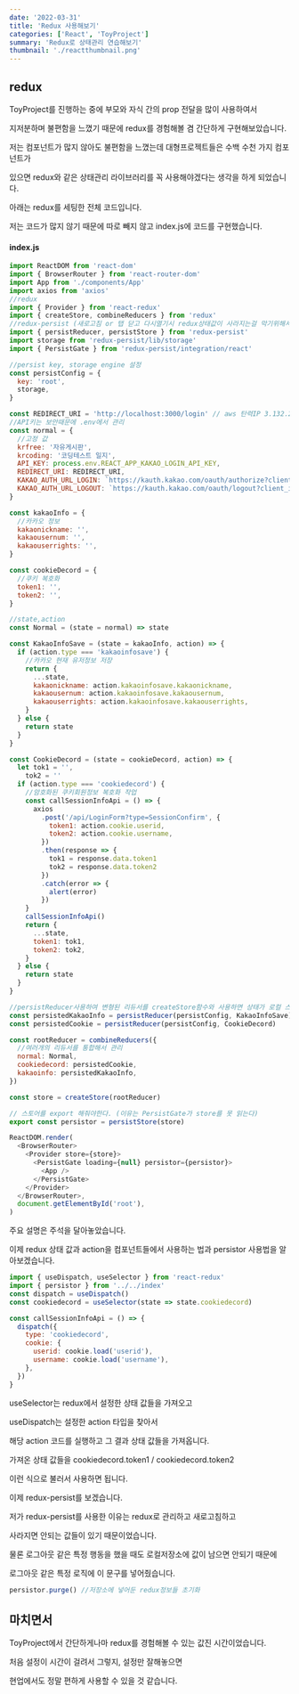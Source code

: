 ```yaml
---
date: '2022-03-31'
title: 'Redux 사용해보기'
categories: ['React', 'ToyProject']
summary: 'Redux로 상태관리 연습해보기'
thumbnail: './reactthumbnail.png'
---
```


## redux

ToyProject를 진행하는 중에 부모와 자식 간의 prop 전달을 많이 사용하여서

지저분하며 불편함을 느꼈기 때문에 redux를 경험해볼 겸 간단하게 구현해보았습니다.

저는 컴포넌트가 많지 않아도 불편함을 느꼈는데 대형프로젝트들은 수백 수천 가지 컴포넌트가

있으면 redux와 같은 상태관리 라이브러리를 꼭 사용해야겠다는 생각을 하게 되었습니다.

아래는 redux를 세팅한 전체 코드입니다.

저는 코드가 많지 않기 때문에 따로 빼지 않고 index.js에 코드를 구현했습니다.

#### index.js

```javascript
import ReactDOM from 'react-dom'
import { BrowserRouter } from 'react-router-dom'
import App from './components/App'
import axios from 'axios'
//redux
import { Provider } from 'react-redux'
import { createStore, combineReducers } from 'redux'
//redux-persist (새로고침 or 탭 닫고 다시열기시 redux상태값이 사라지는걸 막기위해서)
import { persistReducer, persistStore } from 'redux-persist'
import storage from 'redux-persist/lib/storage'
import { PersistGate } from 'redux-persist/integration/react'

//persist key, storage engine 설정
const persistConfig = {
  key: 'root',
  storage,
}

const REDIRECT_URI = 'http://localhost:3000/login' // aws 탄력IP 3.132.247.253로
//API키는 보안때문에 .env에서 관리
const normal = {
  //고정 값
  krfree: '자유게시판',
  krcoding: '코딩테스트 일지',
  API_KEY: process.env.REACT_APP_KAKAO_LOGIN_API_KEY,
  REDIRECT_URI: REDIRECT_URI,
  KAKAO_AUTH_URL_LOGIN: `https://kauth.kakao.com/oauth/authorize?client_id=${process.env.REACT_APP_KAKAO_LOGIN_API_KEY}&redirect_uri=${REDIRECT_URI}&response_type=code`, //카카오 로그인
  KAKAO_AUTH_URL_LOGOUT: `https://kauth.kakao.com/oauth/logout?client_id=${process.env.REACT_APP_KAKAO_LOGIN_API_KEY}&logout_redirect_uri=${REDIRECT_URI}`, //카카오 로그아웃
}

const kakaoInfo = {
  //카카오 정보
  kakaonickname: '',
  kakaousernum: '',
  kakaouserrights: '',
}

const cookieDecord = {
  //쿠키 복호화
  token1: '',
  token2: '',
}

//state,action
const Normal = (state = normal) => state

const KakaoInfoSave = (state = kakaoInfo, action) => {
  if (action.type === 'kakaoinfosave') {
    //카카오 현재 유저정보 저장
    return {
      ...state,
      kakaonickname: action.kakaoinfosave.kakaonickname,
      kakaousernum: action.kakaoinfosave.kakaousernum,
      kakaouserrights: action.kakaoinfosave.kakaouserrights,
    }
  } else {
    return state
  }
}

const CookieDecord = (state = cookieDecord, action) => {
  let tok1 = '',
    tok2 = ''
  if (action.type === 'cookiedecord') {
    //암호화된 쿠키회원정보 복호화 작업
    const callSessionInfoApi = () => {
      axios
        .post('/api/LoginForm?type=SessionConfirm', {
          token1: action.cookie.userid,
          token2: action.cookie.username,
        })
        .then(response => {
          tok1 = response.data.token1
          tok2 = response.data.token2
        })
        .catch(error => {
          alert(error)
        })
    }
    callSessionInfoApi()
    return {
      ...state,
      token1: tok1,
      token2: tok2,
    }
  } else {
    return state
  }
}

//persistReducer사용하여 변형된 리듀서를 createStore함수와 사용하면 상태가 로컬 스토리지에 저장/복원
const persistedKakaoInfo = persistReducer(persistConfig, KakaoInfoSave)
const persistedCookie = persistReducer(persistConfig, CookieDecord)

const rootReducer = combineReducers({
  //여러개의 리듀서를 통합해서 관리
  normal: Normal,
  cookiedecord: persistedCookie,
  kakaoinfo: persistedKakaoInfo,
})

const store = createStore(rootReducer)

// 스토어를 export 해줘야한다. (이유는 PersistGate가 store를 못 읽는다)
export const persistor = persistStore(store)

ReactDOM.render(
  <BrowserRouter>
    <Provider store={store}>
      <PersistGate loading={null} persistor={persistor}>
        <App />
      </PersistGate>
    </Provider>
  </BrowserRouter>,
  document.getElementById('root'),
)
```

주요 설명은 주석을 달아놓았습니다.

이제 redux 상태 값과 action을 컴포넌트들에서 사용하는 법과 persistor 사용법을 알아보겠습니다.

```javascript
import { useDispatch, useSelector } from 'react-redux'
import { persistor } from '../../index'
const dispatch = useDispatch()
const cookiedecord = useSelector(state => state.cookiedecord)

const callSessionInfoApi = () => {
  dispatch({
    type: 'cookiedecord',
    cookie: {
      userid: cookie.load('userid'),
      username: cookie.load('username'),
    },
  })
}
```

useSelector는 redux에서 설정한 상태 값들을 가져오고

useDispatch는 설정한 action 타입을 찾아서

해당 action 코드를 실행하고 그 결과 상태 값들을 가져옵니다.

가져온 상태 값들을 cookiedecord.token1 / cookiedecord.token2

이런 식으로 불러서 사용하면 됩니다.

이제 redux-persist를 보겠습니다.

저가 redux-persist를 사용한 이유는 redux로 관리하고 새로고침하고

사라지면 안되는 값들이 있기 때문이었습니다.

물론 로그아웃 같은 특정 행동을 했을 때도 로컬저장소에 값이 남으면 안되기 때문에

로그아웃 같은 특정 로직에 이 문구를 넣어줬습니다.

```javascript
persistor.purge() //저장소에 넣어둔 redux정보들 초기화
```

## 마치면서

ToyProject에서 간단하게나마 redux를 경험해볼 수 있는 값진 시간이었습니다.

처음 설정이 시간이 걸려서 그렇지, 설정만 잘해놓으면

현업에서도 정말 편하게 사용할 수 있을 것 같습니다.
